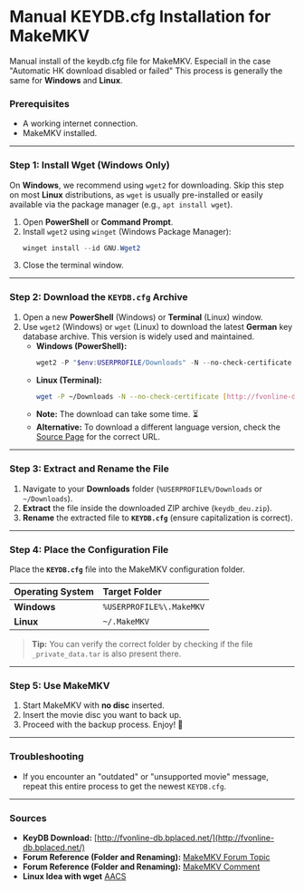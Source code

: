 # Manual KEYDB.cfg Installation for MakeMKV
Manual install of the keydb.cfg file for MakeMKV. Especiall in the case "Automatic HK download disabled or failed"
This process is generally the same for **Windows** and **Linux**.

### Prerequisites

* A working internet connection.
* MakeMKV installed.

***

### Step 1: Install Wget (Windows Only)

On **Windows**, we recommend using `wget2` for downloading. Skip this step on most **Linux** distributions, as `wget` is usually pre-installed or easily available via the package manager (e.g., `apt install wget`).

1.  Open **PowerShell** or **Command Prompt**.
2.  Install `wget2` using `winget` (Windows Package Manager):
    ```powershell
    winget install --id GNU.Wget2
    ```
3.  Close the terminal window.

***

### Step 2: Download the `KEYDB.cfg` Archive

1.  Open a new **PowerShell** (Windows) or **Terminal** (Linux) window.
2.  Use `wget2` (Windows) or `wget` (Linux) to download the latest **German** key database archive. This version is widely used and maintained.
    * **Windows (PowerShell):**
        ```powershell
        wget2 -P "$env:USERPROFILE/Downloads" -N --no-check-certificate [http://fvonline-db.bplaced.net/export/keydb_deu.zip](http://fvonline-db.bplaced.net/export/keydb_deu.zip)
        ```
    * **Linux (Terminal):**
        ```bash
        wget -P ~/Downloads -N --no-check-certificate [http://fvonline-db.bplaced.net/export/keydb_deu.zip](http://fvonline-db.bplaced.net/export/keydb_deu.zip)
        ```
    * **Note:** The download can take some time. ⏳
    * **Alternative:** To download a different language version, check the [Source Page](http://fvonline-db.bplaced.net/) for the correct URL.

***

### Step 3: Extract and Rename the File

1.  Navigate to your **Downloads** folder (`%USERPROFILE%/Downloads` or `~/Downloads`).
2.  **Extract** the file inside the downloaded ZIP archive (`keydb_deu.zip`).
3.  **Rename** the extracted file to **`KEYDB.cfg`** (ensure capitalization is correct).

***

### Step 4: Place the Configuration File

Place the **`KEYDB.cfg`** file into the MakeMKV configuration folder.

| Operating System | Target Folder |
| :--- | :--- |
| **Windows** | `%USERPROFILE%\.MakeMKV` |
| **Linux** | `~/.MakeMKV` | (Not sure if that exist in Linux)

> **Tip:** You can verify the correct folder by checking if the file `_private_data.tar` is also present there.

***

### Step 5: Use MakeMKV

1.  Start MakeMKV with **no disc** inserted.
2.  Insert the movie disc you want to back up.
3.  Proceed with the backup process. Enjoy! 📀

***

### Troubleshooting

* If you encounter an "outdated" or "unsupported movie" message, repeat this entire process to get the newest `KEYDB.cfg`.

***

### Sources

* **KeyDB Download:** [http://fvonline-db.bplaced.net/](http://fvonline-db.bplaced.net/)
* **Forum Reference (Folder and Renaming):** [MakeMKV Forum Topic](https://forum.makemkv.com/forum/viewtopic.php?t=34482)
* **Forum Reference (Folder and Renaming):** [MakeMKV Comment](https://forum.makemkv.com/forum/viewtopic.php?p=154966#p154966)
* **Linux Idea with wget** [AACS](https://forum.endeavouros.com/t/wo-finde-ich-eine-aktuelle-keydb-cfg/70218)
